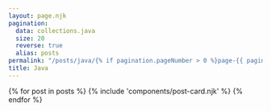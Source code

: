 ```yaml
---
layout: page.njk
pagination:
  data: collections.java
  size: 20
  reverse: true
  alias: posts
permalink: "/posts/java/{% if pagination.pageNumber > 0 %}page-{{ pagination.pageNumber + 1 }}/{% endif %}"
title: Java
---
```


{% for post in posts %}
{% include 'components/post-card.njk' %}
{% endfor %}
